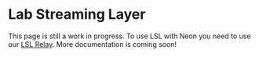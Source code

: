# Lab Streaming Layer
This page is still a work in progress. To use LSL with Neon you need to use our [LSL Relay](https://github.com/pupil-labs/lsl-relay). More documentation is coming soon!